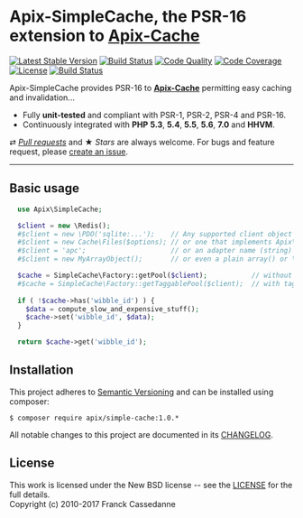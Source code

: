 Apix-SimpleCache, the PSR-16 extension to [Apix-Cache](//github.com/apix/cache)
=================================
[![Latest Stable Version](https://poser.pugx.org/apix/simple-cache/v/stable.svg)](https://packagist.org/packages/apix/simple-cache)  [![Build Status](https://scrutinizer-ci.com/g/apix/simple-cache/badges/build.png?b=master)](https://scrutinizer-ci.com/g/apix/simple-cache/build-status/master)  [![Code Quality](https://scrutinizer-ci.com/g/apix/simple-cache/badges/quality-score.png?b=master)](https://scrutinizer-ci.com/g/apix/simple-cache/?branch=master) [![Code Coverage](https://scrutinizer-ci.com/g/apix/simple-cache/badges/coverage.png?b=master)](https://scrutinizer-ci.com/g/apix/simple-cache/?branch=master) [![License](https://poser.pugx.org/apix/simple-cache/license.svg)](https://packagist.org/packages/apix/simple-cache) [![Build Status](https://travis-ci.org/apix/simple-cache.png?branch=master)](https://travis-ci.org/apix/simple-cache)

Apix-SimpleCache provides PSR-16 to **[Apix-Cache](//github.com/apix/cache)** permitting easy caching and invalidation...

* Fully **unit-tested** and compliant with PSR-1, PSR-2, PSR-4 and PSR-16.
* Continuously integrated with **PHP** **5.3**, **5.4**, **5.5**, **5.6**, **7.0** and **HHVM**.

⇄ *[Pull requests](//github.com/apix/simple-cache/blob/master/.github/CONTRIBUTING.md)* and ★ *Stars* are always welcome. For bugs and feature request, please [create an issue](//github.com/apix/simple-cache/issues/new).

---

Basic usage
-----------

```php
  use Apix\SimpleCache;

  $client = new \Redis();
  #$client = new \PDO('sqlite:...');    // Any supported client object e.g. Memcached, MongoClient, ...
  #$client = new Cache\Files($options); // or one that implements Apix\Cache\Adapter
  #$client = 'apc';                     // or an adapter name (string) e.g. "APC", "Runtime"
  #$client = new MyArrayObject();       // or even a plain array() or \ArrayObject.

  $cache = SimpleCache\Factory::getPool($client);           // without tagging support
  #$cache = SimpleCache\Factory::getTaggablePool($client);  // with tagging
    
  if ( !$cache->has('wibble_id') ) {
    $data = compute_slow_and_expensive_stuff();
    $cache->set('wibble_id', $data);
  }

  return $cache->get('wibble_id');
```

Installation
------------------------

This project adheres to [Semantic Versioning](http://semver.org/) and can be installed using composer:  

    $ composer require apix/simple-cache:1.0.*

All notable changes to this project are documented in its [CHANGELOG](CHANGELOG.md).

License
-------
This work is licensed under the New BSD license -- see the [LICENSE](LICENSE.txt) for the full details.<br>Copyright (c) 2010-2017 Franck Cassedanne
